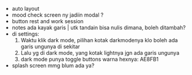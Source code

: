 - auto layout
- mood check screen ny jadiin modal ? 
- button rest and work session 
- notes ada kayak garis | utk tandain bisa nulis dimana, boleh ditambah?
- di settings:
	1.	Waktu klik dark mode, pilihan kotak darkmodenya klo boleh ada garis ungunya di sekitar
	2.	Lalu yg di dark mode, yang kotak lightnya jgn ada garis ungunya
	3.	dark mode punya toggle buttons warna hexnya: AE8FB1
- splash screen mmg blum ada ya?
